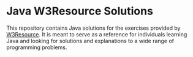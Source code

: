 # Java W3Resource Solutions
This repository contains Java solutions for the exercises provided by [W3Resource](https://www.w3resource.com/java-exercises/). It is meant to serve as a reference for individuals learning Java and looking for solutions and explanations to a wide range of programming problems.

